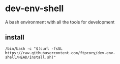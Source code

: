 # dev-env-shell
A bash environment with all the tools for development

## install 
```
/bin/bash -c "$(curl -fsSL https://raw.githubusercontent.com/ftpcory/dev-env-shell/HEAD/install.sh)"
```
